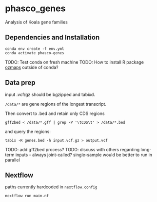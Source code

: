 # phasco_genes
Analysis of Koala gene families

## Dependencies and Installation
```
conda env create -f env.yml
conda activate phasco-genes
```

TODO: Test conda on fresh machine
TODO: How to install R package [ozmaps](https://github.com/mdsumner/ozmaps) outside of conda?

## Data prep

input .vcf/gz should be bgzipped and tabixd.

`/data/*` are gene regions of the longest transcript.

Then convert to .bed and retain only CDS regions
```
gff2bed < /data/*.gff | grep -P '\tCDS\t' > /data/*.bed
```

and query the regions:
```
tabix -R genes.bed -h input.vcf.gz > output.vcf
```

TODO: add gff2bed process?
TODO: discuss with others regarding long-term inputs - always joint-called? single-sample would be better to run in parallel


## Nextflow
paths currently hardcoded in `nextflow.config`
```
nextflow run main.nf
```
